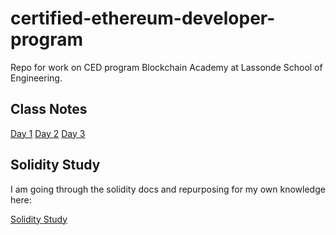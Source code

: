 # certified-ethereum-developer-program
Repo for work on CED program Blockchain Academy at Lassonde School of Engineering.

## Class Notes

[Day 1](day-1-notes.md)
[Day 2](day-2-notes.md)
[Day 3](day-3-notes.md)

## Solidity Study

I am going through the solidity docs and repurposing for my own knowledge here:

[Solidity Study](documentation/solidity-doc-study/README.md)